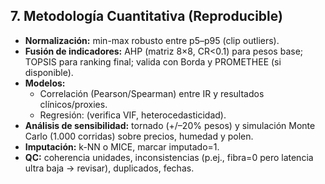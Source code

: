 ## 7. Metodología Cuantitativa (Reproducible)

*   **Normalización:** min-max robusto entre p5–p95 (clip outliers).
*   **Fusión de indicadores:** AHP (matriz 8×8, CR<0.1) para pesos base; TOPSIS para ranking final; valida con Borda y PROMETHEE (si disponible).
*   **Modelos:**
    *   Correlación (Pearson/Spearman) entre IR y resultados clínicos/proxies.
    *   Regresión: (verifica VIF, heterocedasticidad).
*   **Análisis de sensibilidad:** tornado (+/–20% pesos) y simulación Monte Carlo (1.000 corridas) sobre precios, humedad y polen.
*   **Imputación:** k-NN o MICE, marcar imputado=1.
*   **QC:** coherencia unidades, inconsistencias (p.ej., fibra=0 pero latencia ultra baja → revisar), duplicados, fechas.
